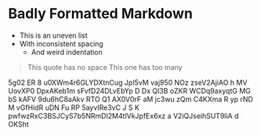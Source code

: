 #  Badly  Formatted  Markdown    

*  This is an uneven list
* With inconsistent spacing
   *    And weird indentation

>This quote has no space
>   This one has too many

5g02 ER 8 u0XWm4r6GLYDXtnCug 
JpI5vM vaj950 NOz zseV2AjiAO h   MV UovXP0
 DpxAKeb1m sFvfD24DLvEbYp D Dx
Ql3B oZKR WCDq9axyqtG  MG  bS kAFV 9du6hC8aAkv RTO Q1
AX0V0rF aM jc3wu zQm C4KXma R yp rND M vGfHidR uDN Fu RP 5ayvIRe3vC J  S K pwfwzRxC3BSJCyS7b5NRmDI2M4tlVkJpfEx6xz a  V2iQJseihSUT9liA d 
OKSht